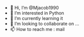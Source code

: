 - 👋 Hi, I’m @Mjacob1990
- 👀 I’m interested in Python 
- 🌱 I’m currently learning it
- 💞️ I’m looking to collaborate on ...
- 📫 How to reach me : mail

<!---
Mjacob1990/Mjacob1990 is a ✨ special ✨ repository because its `README.md` (this file) appears on your GitHub profile.
You can click the Preview link to take a look at your changes.
--->
